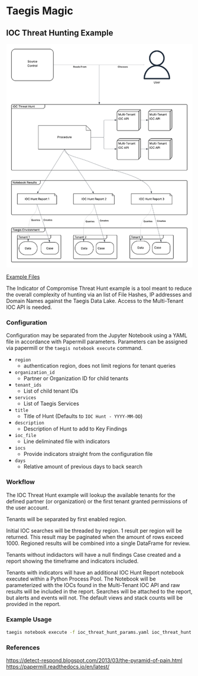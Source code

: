 # Taegis Magic

## IOC Threat Hunting Example

![IOC Threat Hunt Diagram](../images/ioc_threat_hunt_diagram.png)

[Example Files](../../examples/ioc_threat_hunt/)

The Indicator of Compromise Threat Hunt example is a tool meant to reduce the overall complexity of hunting via an list of File Hashes, IP addresses and Domain Names against the Taegis Data Lake.  Access to the Multi-Tenant IOC API is needed.

### Configuration

Configuration may be separated from the Jupyter Notebook using a YAML file in accordance with Papermill parameters.  Parameters can be assigned via papermill or the `taegis notebook execute` command.

* `region`
    * authentication region, does not limit regions for tenant queries
* `organization_id`
    * Partner or Organization ID for child tenants
* `tenant_ids`
    * List of child tenant IDs
* `services`
    * List of Taegis Services
* `title`
    * Title of Hunt (Defaults to `IOC Hunt - YYYY-MM-DD`)
* `description`
    * Description of Hunt to add to Key Findings
* `ioc_file`
    * Line deliminated file with indicators
* `iocs`
    * Provide indicators straight from the configuration file
* `days`
    * Relative amount of previous days to back search

### Workflow

The IOC Threat Hunt example will lookup the available tenants for the defined partner (or organization) or the first tenant granted permissions of the user account.

Tenants will be separated by first enabled region.

Initial IOC searches will be threaded by region.  1 result per region will be returned.  This result may be paginated when the amount of rows exceed 1000.  Regioned results will be combined into a single DataFrame for review.

Tenants without indidactors will have a null findings Case created and a report showing the timeframe and indicators included.

Tenants with indicators will have an additional IOC Hunt Report notebook executed within a Python Process Pool.  The Notebook will be parameterized with the IOCs found in the Multi-Tenant IOC API and raw results will be included in the report.  Searches will be attached to the report, but alerts and events will not.  The default views and stack counts will be provided in the report.

### Example Usage

```bash
taegis notebook execute -f ioc_threat_hunt_params.yaml ioc_threat_hunt.ipynb ioc_threat_hunt_gold_blade.ipynb
```

### References

https://detect-respond.blogspot.com/2013/03/the-pyramid-of-pain.html
https://papermill.readthedocs.io/en/latest/